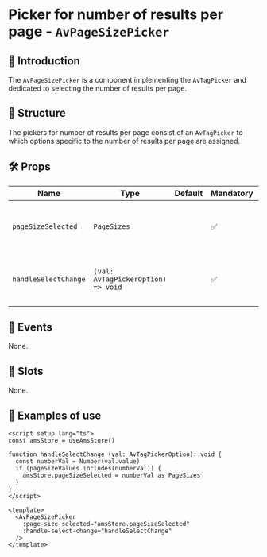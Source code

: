 # Picker for number of results per page - `AvPageSizePicker`

## 🌟 Introduction

The `AvPageSizePicker` is a component implementing the `AvTagPicker` and dedicated to selecting the number of results per page.

## 📐 Structure

The pickers for number of results per page consist of an `AvTagPicker` to which options specific to the number of results per page are assigned.

## 🛠️ Props

| Name | Type | Default | Mandatory | Description |
| --- | --- | --- | --- | --- |
| `pageSizeSelected` | `PageSizes` | | ✅ | Indicates the number of results per page selected. |
| `handleSelectChange` | `(val: AvTagPickerOption) => void` | | ✅ | Method executed when selection is updated. |

## 📡 Events

None.

## 🧩 Slots

None.

## 📝 Examples of use

```vue
<script setup lang="ts">
const amsStore = useAmsStore()

function handleSelectChange (val: AvTagPickerOption): void {
  const numberVal = Number(val.value)
  if (pageSizeValues.includes(numberVal)) {
    amsStore.pageSizeSelected = numberVal as PageSizes
  }
}
</script>

<template>
  <AvPageSizePicker
    :page-size-selected="amsStore.pageSizeSelected"
    :handle-select-change="handleSelectChange"
  />
</template>
```
